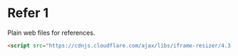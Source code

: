 # Refer 1

Plain web files for references.

```html
<script src="https://cdnjs.cloudflare.com/ajax/libs/iframe-resizer/4.3.11/iframeResizer.contentWindow.js"></script>
```
